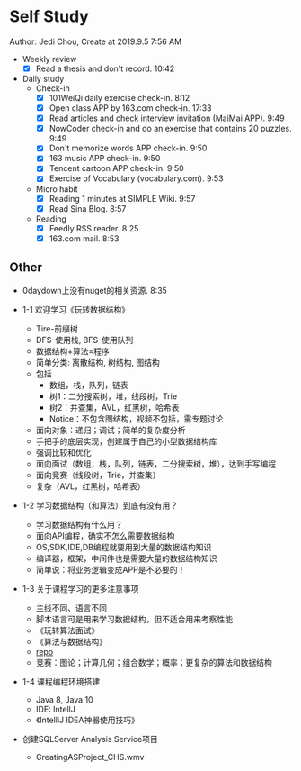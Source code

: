 # Self Study

Author: Jedi Chou, Create at 2019.9.5 7:56 AM

* Weekly review
  -[x] Read a thesis and don't record. 10:42

* Daily study
  * Check-in
    -[x] 101WeiQi daily exercise check-in. 8:12
    -[x] Open class APP by 163.com check-in. 17:33
    -[x] Read articles and check interview invitation (MaiMai APP). 9:49
    -[x] NowCoder check-in and do an exercise that contains 20 puzzles. 9:49
    -[x] Don't memorize words APP check-in. 9:50
    -[x] 163 music APP check-in. 9:50
    -[x] Tencent cartoon APP check-in. 9:50
    -[x] Exercise of Vocabulary (vocabulary.com). 9:53

  * Micro habit
    -[x] Reading 1 minutes at SIMPLE Wiki. 9:57
    -[x] Read Sina Blog. 8:57

  * Reading
    -[x] Feedly RSS reader. 8:25
    -[x] 163.com mail. 8:53

## Other

* 0daydown上没有nuget的相关资源. 8:35

* 1-1 欢迎学习《玩转数据结构》
  * Tire-前缀树
  * DFS-使用栈, BFS-使用队列
  * 数据结构+算法=程序
  * 简单分类: 离散结构, 树结构, 图结构
  * 包括
    * 数组，栈，队列，链表
    * 树1：二分搜索树，堆，线段树，Trie
    * 树2：并查集，AVL，红黑树，哈希表
    * Notice：不包含图结构，视频不包括，需专题讨论
  * 面向对象：递归；调试；简单的复杂度分析
  * 手把手的底层实现，创建属于自己的小型数据结构库
  * 强调比较和优化
  * 面向面试（数组，栈，队列，链表，二分搜索树，堆），达到手写编程
  * 面向竞赛（线段树，Trie，并查集）
  * 复杂（AVL，红黑树，哈希表）

* 1-2 学习数据结构（和算法）到底有没有用？
  * 学习数据结构有什么用？
  * 面向API编程，确实不怎么需要数据结构
  * OS,SDK,IDE,DB编程就要用到大量的数据结构知识
  * 编译器，框架，中间件也是需要大量的数据结构知识
  * 简单说：将业务逻辑变成APP是不必要的！

* 1-3 关于课程学习的更多注意事项
  * 主线不同、语言不同
  * 脚本语言可是用来学习数据结构，但不适合用来考察性能
  * 《玩转算法面试》
  * 《算法与数据结构》
  * [repo](https://github.com/liuyubobobo/Play-with-Data-Structrues)
  * 竞赛：图论；计算几何；组合数学；概率；更复杂的算法和数据结构

* 1-4  课程编程环境搭建
  * Java 8, Java 10
  * IDE: IntellJ
  * 《IntelliJ IDEA神器使用技巧》

* 创建SQLServer Analysis Service项目
  * CreatingASProject_CHS.wmv
